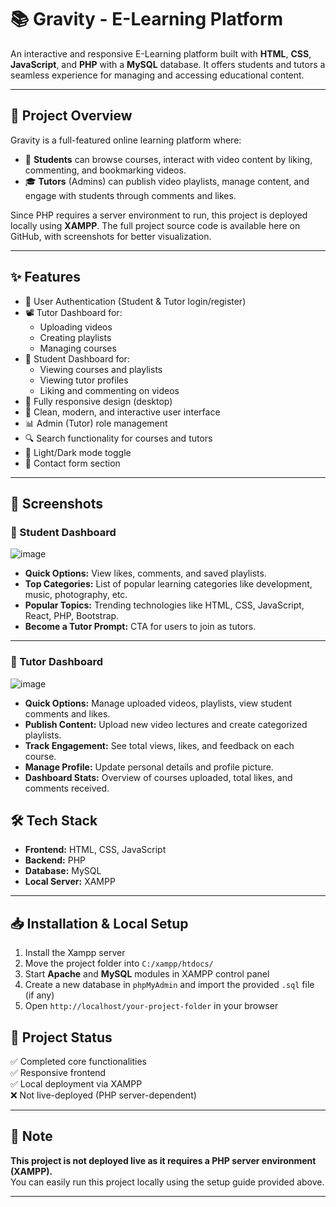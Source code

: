 # 📚 Gravity - E-Learning Platform  

An interactive and responsive E-Learning platform built with **HTML**, **CSS**, **JavaScript**, and **PHP** with a **MySQL** database. It offers students and tutors a seamless experience for managing and accessing educational content.

---

## 📌 Project Overview  

Gravity is a full-featured online learning platform where:
- 📖 **Students** can browse courses, interact with video content by liking, commenting, and bookmarking videos.
- 🎓 **Tutors** (Admins) can publish video playlists, manage content, and engage with students through comments and likes.

Since PHP requires a server environment to run, this project is deployed locally using **XAMPP**. The full project source code is available here on GitHub, with screenshots for better visualization.

---

## ✨ Features  

- 🔐 User Authentication (Student & Tutor login/register)
- 📽️ Tutor Dashboard for:
  - Uploading videos
  - Creating playlists
  - Managing courses
- 📄 Student Dashboard for:
  - Viewing courses and playlists
  - Viewing tutor profiles
  - Liking and commenting on videos
- 📱 Fully responsive design (desktop)
- 🎨 Clean, modern, and interactive user interface
- 📊 Admin (Tutor) role management  
- 🔍 Search functionality for courses and tutors  
- 🌙 Light/Dark mode toggle  
- 📧 Contact form section 

---

## 📸 Screenshots  

### 📌 Student Dashboard  

![image](https://github.com/user-attachments/assets/a75cf854-c8ca-409e-aff4-d863cb77ba28)

- **Quick Options:** View likes, comments, and saved playlists.  
- **Top Categories:** List of popular learning categories like development, music, photography, etc.  
- **Popular Topics:** Trending technologies like HTML, CSS, JavaScript, React, PHP, Bootstrap.  
- **Become a Tutor Prompt:** CTA for users to join as tutors.

---
### 📌 Tutor Dashboard  

![image](https://github.com/user-attachments/assets/ee3cad1e-c9aa-4592-92d2-ec241b7bfeb1)


- **Quick Options:** Manage uploaded videos, playlists, view student comments and likes.
- **Publish Content:** Upload new video lectures and create categorized playlists.
- **Track Engagement:** See total views, likes, and feedback on each course.
- **Manage Profile:** Update personal details and profile picture.
- **Dashboard Stats:** Overview of courses uploaded, total likes, and comments received.

## 🛠️ Tech Stack  

- **Frontend:** HTML, CSS, JavaScript  
- **Backend:** PHP  
- **Database:** MySQL  
- **Local Server:** XAMPP  

---

## 📥 Installation  & Local Setup

1. Install the Xampp server
2. Move the project folder into `C:/xampp/htdocs/`  
3. Start **Apache** and **MySQL** modules in XAMPP control panel  
4. Create a new database in `phpMyAdmin` and import the provided `.sql` file (if any)  
5. Open `http://localhost/your-project-folder` in your browser

## 🚀 Project Status  

✅ Completed core functionalities  
✅ Responsive frontend  
✅ Local deployment via XAMPP  
❌ Not live-deployed (PHP server-dependent)  

---
## 📌 Note  

**This project is not deployed live as it requires a PHP server environment (XAMPP).**  
You can easily run this project locally using the setup guide provided above.

---
   

